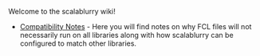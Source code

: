 Welcome to the scalablurry wiki!

* [Compatibility Notes](../blob/master/compatibility.md) - Here you will find notes on why FCL files will not necessarily run on all libraries along with how scalablurry can be configured to match other libraries.